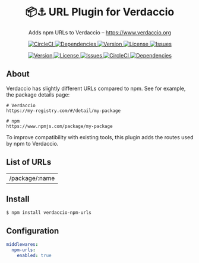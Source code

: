<h1 align="center">
  📦⚓ URL Plugin for Verdaccio
</h1>

<p align="center">
  Adds npm URLs to Verdaccio – <a href="https://www.verdaccio.org">https://www.verdaccio.org</a>
</p>

<p align="center">
  <a href="https://circleci.com/gh/n4bb12/workflows/verdaccio-npm-urls">
    <img alt="CircleCI" src="https://flat.badgen.net/circleci/github/n4bb12/verdaccio-npm-urls?icon=circleci">
  </a>
  <a href="https://david-dm.org/n4bb12/verdaccio-npm-urls">
    <img alt="Dependencies" src="https://flat.badgen.net/david/dep/n4bb12/verdaccio-npm-urls?icon=npm">
  </a>
  <a href="https://www.npmjs.com/package/verdaccio-npm-urls">
    <img alt="Version" src="https://flat.badgen.net/npm/v/verdaccio-npm-urls?icon=npm">
  </a>
  <a href="https://raw.githubusercontent.com/n4bb12/verdaccio-npm-urls/master/LICENSE">
    <img alt="License" src="https://flat.badgen.net/github/license/n4bb12/verdaccio-npm-urls?icon=github">
  </a>
  <a href="https://github.com/n4bb12/verdaccio-npm-urls/issues/new/choose">
    <img alt="Issues" src="https://flat.badgen.net/badge/github/create issue/pink?icon=github">
  </a>
</p>

<p align="center">
  <a href="https://www.npmjs.com/package/verdaccio-npm-urls">
    <img alt="Version" src="https://flat.badgen.net/npm/v/verdaccio-npm-urls?icon=npm">
  </a>
  <a href="https://raw.githubusercontent.com/n4bb12/verdaccio-npm-urls/master/LICENSE">
    <img alt="License" src="https://flat.badgen.net/github/license/n4bb12/verdaccio-npm-urls?icon=github">
  </a>
  <a href="https://github.com/n4bb12/verdaccio-npm-urls/issues/new/choose">
    <img alt="Issues" src="https://flat.badgen.net/badge/github/create issue/pink?icon=github">
  </a>
  <a href="https://circleci.com/gh/n4bb12/workflows/verdaccio-npm-urls">
    <img alt="CircleCI" src="https://flat.badgen.net/circleci/github/n4bb12/verdaccio-npm-urls?icon=circleci">
  </a>
  <a href="https://david-dm.org/n4bb12/verdaccio-npm-urls">
    <img alt="Dependencies" src="https://flat.badgen.net/david/dep/n4bb12/verdaccio-npm-urls?icon=npm">
  </a>
</p>

## About

Verdaccio has slightly different URLs compared to npm. See for example, the package details page:
```
# Verdaccio
https://my-registry.com/#/detail/my-package

# npm
https://www.npmjs.com/package/my-package
```

To improve compatibility with existing tools, this plugin adds the routes used by npm to Verdaccio.

## List of URLs

| |
|-|
| /package/:name |

## Install

```
$ npm install verdaccio-npm-urls
```

## Configuration

```yml
middlewares:
  npm-urls:
    enabled: true
```
